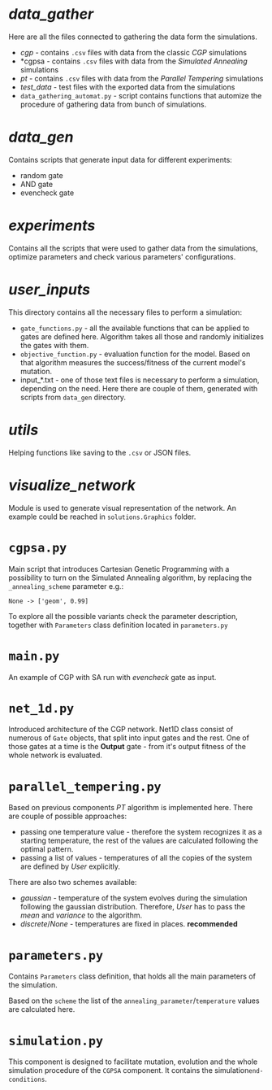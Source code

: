 # *data_gather*

Here are all the files connected to gathering the data form the simulations.

* *cgp* - contains `.csv` files with data from the classic *CGP* simulations
* *cgpsa - contains `.csv` files with data from the *Simulated Annealing* simulations
* *pt* - contains `.csv` files with data from the *Parallel Tempering* simulations
* *test_data* - test files with the exported data from the simulations
* `data_gathering_automat.py` - script contains functions that automize the procedure of
 gathering data from bunch of simulations.

# *data_gen*

Contains scripts that generate input data for different experiments:
* random gate
* AND gate
* evencheck gate

# *experiments*

Contains all the scripts that were used to gather data from the simulations, optimize
parameters and check various parameters' configurations.

# *user_inputs*

This directory contains all the necessary files to perform a simulation:
* `gate_functions.py` - all the available functions that can be applied to gates are
defined here. Algorithm takes all those and randomly initializes the gates with them.
* `objective_function.py` - evaluation function for the model. Based on that algorithm
measures the success/fitness of the current model's mutation.
* input_*.txt - one of those text files is necessary to perform a simulation, depending
on the need. Here there are couple of them, generated with scripts from `data_gen`
directory.

# *utils*

Helping functions like saving to the `.csv` or JSON files.

# *visualize_network*

Module is used to generate visual representation of the network. An example could be
reached in `solutions.Graphics` folder.

# `cgpsa.py`

Main script that introduces Cartesian Genetic Programming with a possibility to turn on
the Simulated Annealing algorithm, by replacing the `_annealing_scheme` parameter e.g.:
 ```
 None -> ['geom', 0.99]
 ```

To explore all the possible variants check the parameter description, together with
`Parameters` class definition located in `parameters.py`

# `main.py`

An example of CGP with SA run with *evencheck* gate as input.

# `net_1d.py`

Introduced architecture of the CGP network. Net1D class consist of numerous of `Gate`
objects, that split into input gates and the rest. One of those gates at a time is the
**Output** gate - from it's output fitness of the whole network is evaluated.

# `parallel_tempering.py`

Based on previous components *PT* algorithm is implemented here. There are couple of
possible approaches:
* passing one temperature value - therefore the system recognizes it as a starting
temperature, the rest of the values are calculated following the optimal pattern.
* passing a list of values - temperatures of all the copies of the system are defined by
 *User* explicitly.

 There are also two schemes available:
 * *gaussian* - temperature of the system evolves during the simulation following the
 gaussian distribution. Therefore, *User* has to pass the *mean* and *variance* to the
 algorithm.
 * *discrete*/*None* - temperatures are fixed in places. **recommended**

# `parameters.py`

Contains `Parameters` class definition, that holds all the main parameters of the
simulation.

Based on the `scheme` the list of the `annealing_parameter`/`temperature` values are
calculated here.

# `simulation.py`

This component is designed to facilitate mutation, evolution and the whole simulation
procedure of the `CGPSA` component. It contains the simulation`end-conditions`.
